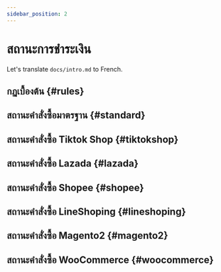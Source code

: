 ```yaml
---
sidebar_position: 2
---
```


# สถานะการชำระเงิน

Let's translate `docs/intro.md` to French.

## กฏเบื้องต้น {#rules}
## สถานะคำสั่งซื้อมาตรฐาน {#standard}
## สถานะคำสั่งซื้อ Tiktok Shop {#tiktokshop}
## สถานะคำสั่งซื้อ Lazada {#lazada}
## สถานะคำสั่งซื้อ Shopee {#shopee}
## สถานะคำสั่งซื้อ LineShoping {#lineshoping}
## สถานะคำสั่งซื้อ Magento2 {#magento2}
## สถานะคำสั่งซื้อ WooCommerce {#woocommerce}
